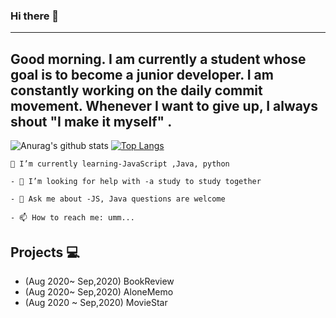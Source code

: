 ### Hi there 👋
---------------------------
Good morning. I am currently a student whose goal is to become a junior developer.
I am constantly working on the daily commit movement. 
Whenever I want to give up, I always shout "I make it myself" .
---------------------------------------

![Anurag's github stats](https://github-readme-stats.vercel.app/api?username=rlwi440&show_icons=true&theme=tokyonight)
[![Top Langs](https://github-readme-stats.vercel.app/api/top-langs/?username=rlwi440&layout=compact)](https://github.com/anuraghazra/github-readme-stats)

```
🌱 I’m currently learning-JavaScript ,Java, python
`````
````
- 🤔 I’m looking for help with -a study to study together
````
```
- 💬 Ask me about -JS, Java questions are welcome
```
````
- 📫 How to reach me: umm...
``````
Projects 💻
----------------------------
* (Aug 2020~ Sep,2020) BookReview 
* (Aug 2020~ Sep,2020) AloneMemo
* (Aug 2020 ~ Sep,2020) MovieStar
